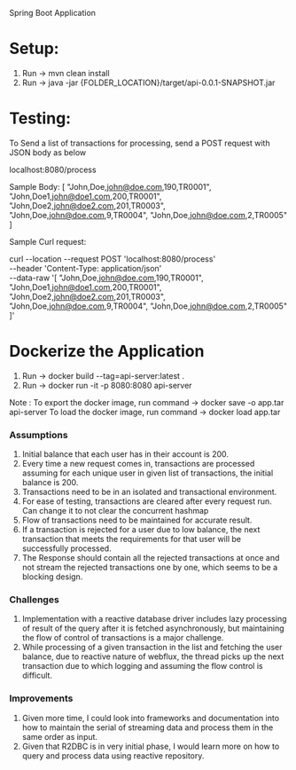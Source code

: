 Spring Boot Application

Setup:
=========
1. Run -> mvn clean install
2. Run -> java -jar {FOLDER_LOCATION}/target/api-0.0.1-SNAPSHOT.jar

Testing:
=======
To Send a list of transactions for processing, send a POST request with JSON body as below

localhost:8080/process

Sample Body:
[
"John,Doe,john@doe.com,190,TR0001",
"John,Doe1,john@doe1.com,200,TR0001",
"John,Doe2,john@doe2.com,201,TR0003",
"John,Doe,john@doe.com,9,TR0004",
"John,Doe,john@doe.com,2,TR0005"
]

Sample Curl request:

curl --location --request POST 'localhost:8080/process' \
--header 'Content-Type: application/json' \
--data-raw '[
"John,Doe,john@doe.com,190,TR0001",
"John,Doe1,john@doe1.com,200,TR0001",
"John,Doe2,john@doe2.com,201,TR0003",
"John,Doe,john@doe.com,9,TR0004",
"John,Doe,john@doe.com,2,TR0005"
]'


Dockerize the Application
=========================
1. Run -> docker build --tag=api-server:latest .
2. Run -> docker run -it -p 8080:8080 api-server

Note :
To export the docker image, run command -> docker save -o app.tar  api-server
To load the docker image, run command -> docker load app.tar


### Assumptions

1. Initial balance that each user has in their account is 200.
2. Every time a new request comes in, transactions are processed assuming for each unique user in given list of transactions, the initial balance is 200.
3. Transactions need to be in an isolated and transactional environment.
4. For ease of testing, transactions are cleared after every request run. Can change it to not clear the concurrent hashmap 
5. Flow of transactions need to be maintained for accurate result.
6. If a transaction is rejected for a user due to low balance, the next transaction that meets the requirements for that user will be successfully processed.
7. The Response should contain all the rejected transactions at once and not stream the rejected transactions one by one, which seems to be a blocking design.

### Challenges

1. Implementation with a reactive database driver includes lazy processing of result of the query after it is fetched asynchronously, but maintaining the flow of control of transactions is a major challenge.
2. While processing of a given transaction in the list and fetching the user balance, due to reactive nature of webflux, the thread picks up the next transaction due to which logging and assuming the flow control is difficult.

### Improvements

1. Given more time, I could look into frameworks and documentation into how to maintain the serial of streaming data and process them in the same order as input.
2. Given that R2DBC is in very initial phase, I would learn more on how to query and process data using reactive repository.
